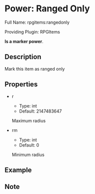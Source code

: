 # Power: Ranged Only

<!-- This file is generated ingame by `/rpgitem gen-wiki`. -->
<!-- Please only edit between "beginCustomXXXX" and "endCustomXXXX".  -->
<!-- If you want to edit description of this power or property, -->
<!-- please edit corresponding section in "resources/lang/en_US.yml" -->

Full Name: rpgitems:rangedonly

Providing Plugin: RPGItems

**Is a marker power**.

<!-- beginCustomHeader -->
<!-- endCustomHeader -->

## Description

Mark this item as ranged only
<!-- beginCustomDescription -->
<!-- endCustomDescription -->

## Properties

* r

  * Type: int
  * Default: 2147483647

  Maximum radius

* rm

  * Type: int
  * Default: 0

  Minimum radius


<!-- beginCustomProperties -->
<!-- endCustomProperties -->

## Example

<!-- beginCustomExample -->
<!-- endCustomExample -->

## Note

<!-- beginCustomNote -->
<!-- endCustomNote -->